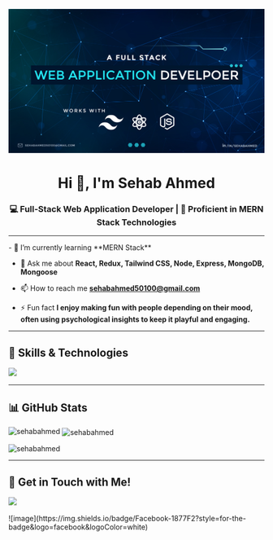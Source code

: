 ![logo](https://github.com/sehabahmed/sehabahmed/blob/main/github%20cover.jpg)
<h1 align="center">Hi 👋, I'm Sehab Ahmed</h1>
<h3 align="center">💻 Full-Stack Web Application Developer | 🍃 Proficient in MERN Stack Technologies</h3>
<hr/>
- 🌱 I’m currently learning **MERN Stack**

- 💬 Ask me about **React, Redux, Tailwind CSS, Node, Express, MongoDB, Mongoose**

- 📫 How to reach me **sehabahmed50100@gmail.com**

- ⚡ Fun fact **I enjoy making fun with people depending on their mood, often using psychological insights to keep it playful and engaging.**
<hr/>
<h2 align="left">🚀 Skills & Technologies</h2>

<p align="left">
  <a href="https://skillicons.dev">
    <img src="https://skillicons.dev/icons?i=html,css,tailwind,bootstrap,js,ts,git,github,vite,react,redux,nodejs,express,mongodb,figma,vscode,netlify,vercel,npm,postman" />
  </a>
</p>
<hr/>
<h2 align="left">📊 GitHub Stats</h2>

<p><img align="left" src="https://github-readme-stats.vercel.app/api/top-langs?username=sehabahmed&show_icons=true&locale=en&layout=compact" alt="sehabahmed" /></p>

<p>&nbsp;<img align="center" src="https://github-readme-stats.vercel.app/api?username=sehabahmed&show_icons=true&locale=en" alt="sehabahmed" /></p>

<p><img align="center" src="https://github-readme-streak-stats.herokuapp.com/?user=sehabahmed&" alt="sehabahmed" /></p>
<hr/>

<h2>🔗 Get in Touch with Me!</h2>
<p align dir="auto">
  <a hre="https://www.linkedin.com/in/sehabahmed" target="blank">
    <img src="https://camo.githubusercontent.com/d90c501c7f68295cfcab6a68b761ba5b1101292b8ac9895eaeca253df2e53eb3/68747470733a2f2f696d672e736869656c64732e696f2f62616467652f6c696e6b6564696e2d2532333030373742352e7376673f267374796c653d666f722d7468652d6261646765266c6f676f3d6c696e6b6564696e266c6f676f436f6c6f723d7768697465" height="25" data-canonical-src="https://img.shields.io/badge/linkedin-%230077B5.svg?&amp;style=for-the-badge&amp;logo=linkedin&amp;logoColor=white" style="max-width: 100%;">
  </a>
  

</p>
<a hre="https://www.linkedin.com/in/sehabahmed" target="blank">
  ![image](https://img.shields.io/badge/Facebook-1877F2?style=for-the-badge&logo=facebook&logoColor=white)
</a>

